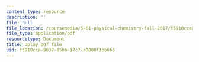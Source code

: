 ```yaml
---
content_type: resource
description: ''
file: null
file_location: /coursemedia/5-61-physical-chemistry-fall-2017/f5910cca963785bb17c7c0808f1bb665_N4vMgwWT-80.pdf
file_type: application/pdf
resourcetype: Document
title: 3play pdf file
uid: f5910cca-9637-85bb-17c7-c0808f1bb665
---
```

